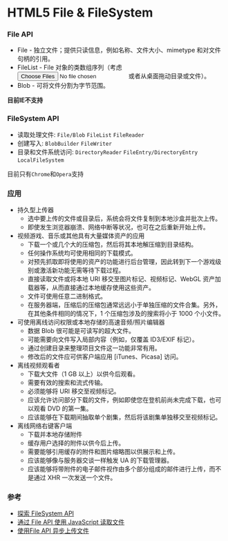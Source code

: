 HTML5 File & FileSystem
===
### File API
- File - 独立文件；提供只读信息，例如名称、文件大小、mimetype 和对文件句柄的引用。
- FileList - File 对象的类数组序列（考虑 <input type="file" multiple> 或者从桌面拖动目录或文件）。
- Blob - 可将文件分割为字节范围。

**目前IE不支持**

### FileSystem API
- 读取处理文件: `File/Blob` `FileList` `FileReader`
- 创建写入: `BlobBuilder` `FileWriter`
- 目录和文件系统访问: `DirectoryReader` `FileEntry/DirectoryEntry` `LocalFileSystem`

目前只有`Chrome`和`Opera`支持

### 应用
- 持久型上传器
  - 选中要上传的文件或目录后，系统会将文件复制到本地沙盒并批次上传。
  - 即使发生浏览器崩溃、网络中断等状况，也可在之后重新开始上传。
- 视频游戏、音乐或其他具有大量媒体资产的应用
  - 下载一个或几个大的压缩包，然后将其本地解压缩到目录结构。
  - 任何操作系统均可使用相同的下载模式。
  - 对预先抓取即将使用的资产的功能进行后台管理，因此转到下一个游戏级别或激活新功能无需等待下载过程。
  - 直接读取文件或将本地 URI 移交至图片标记、视频标记、WebGL 资产加载器等，从而直接通过本地缓存使用这些资产。
  - 文件可使用任意二进制格式。
  - 在服务器端，压缩后的压缩包通常远远小于单独压缩的文件合集。另外，在其他条件相同的情况下，1 个压缩包涉及的搜索将小于 1000 个小文件。
- 可使用离线访问权限或本地存储的高速音频/照片编辑器
  - 数据 Blob 很可能是可读写的超大文件。
  - 可能需要向文件写入局部内容（例如，仅覆盖 ID3/EXIF 标记）。
  - 通过创建目录来整理项目文件这一功能非常有用。
  - 修改后的文件应可供客户端应用 [iTunes、Picasa] 访问。
- 离线视频观看者
  - 下载大文件（1 GB 以上）以供今后观看。
  - 需要有效的搜索和流式传输。
  - 必须能够将 URI 移交至视频标记。
  - 应该允许访问部分下载的文件，例如即使您在登机前尚未完成下载，也可以观看 DVD 的第一集。
  - 应该能够在下载期间抽取单个剧集，然后将该剧集单独移交至视频标记。
- 离线网络右键客户端
  - 下载并本地存储附件
  - 缓存用户选择的附件以供今后上传。
  - 需要能够引用缓存的附件和图片缩略图以供展示和上传。
  - 应该能够像与服务器交谈一样触发 UA 的下载管理器。
  - 应该能够将带附件的电子邮件视作由多个部分组成的邮件进行上传，而不是通过 XHR 一次发送一个文件。

### 参考
- [探索 FileSystem API](http://www.html5rocks.com/zh/tutorials/file/filesystem/)
- [通过 File API 使用 JavaScript 读取文件](http://www.html5rocks.com/zh/tutorials/file/dndfiles/)
- [使用File API 异步上传文件](http://www.moye.me/2014/11/05/html5-filereader/)


